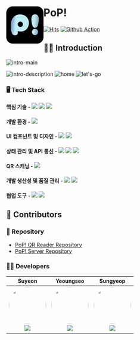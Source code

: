 # PoP! <img src="https://github.com/ht3064/readme-image/blob/main/popi-server/app-logo.png" align="left" width="100"></a>

[![Hits](https://hits.seeyoufarm.com/api/count/incr/badge.svg?url=https%3A%2F%2Fgithub.com%2Fdepromeet%2Fpopi-qr-reader&count_bg=%2328DBE6&title_bg=%232D3540&icon=&icon_color=%23E7E7E7&title=hits&edge_flat=false)](https://hits.seeyoufarm.com) [![Github Action](https://github.com/popi-official/popi-qr-reader/actions/workflows/coverage.yml/badge.svg)](https://github.com/popi-official/popi-qr-reader/actions)

## 💁‍♂️ Introduction

![intro-main]()

![intro-description]() ![home]() ![let's-go]()

### 🖥️ Tech Stack

#### 핵심 기술 - <img src="https://img.shields.io/badge/Next.js-000000?style=for-the-social&logo=next.js&logoColor=white"> <img src="https://img.shields.io/badge/TypeScript-3178C6?style=for-the-social&logo=typescript&logoColor=white"> <img src="https://img.shields.io/badge/Electron-47848F?style=for-the-social&logo=electron&logoColor=white">

#### 개발 환경 - <img src="https://img.shields.io/badge/Nextron-000000?style=for-the-social&logo=next.js&logoColor=white">

#### UI 컴포넌트 및 디자인 - <img src="https://img.shields.io/badge/Tailwind CSS-06B6D4?style=for-the-social&logo=tailwindcss&logoColor=white"> <img src="https://img.shields.io/badge/Framer Motion-0055FF?style=for-the-social&logo=framer&logoColor=white">

#### 상태 관리 및 API 통신 - <img src="https://img.shields.io/badge/Zustand-2D3748?style=for-the-social&logo=react&logoColor=white"> <img src="https://img.shields.io/badge/React Query-FF4154?style=for-the-social&logo=reactquery&logoColor=white"> <img src="https://img.shields.io/badge/Axios-5A29E4?style=for-the-social&logo=axios&logoColor=white">

#### QR 스캐닝 - <img src="https://img.shields.io/badge/QR Scanner-2D3748?style=for-the-social&logo=qrcode&logoColor=white">

#### 개발 생산성 및 품질 관리 - <img src="https://img.shields.io/badge/ESLint-4B32C3?style=for-the-social&logo=eslint&logoColor=white"> <img src="https://img.shields.io/badge/Prettier-F7B93E?style=for-the-social&logo=prettier&logoColor=black">

#### 협업 도구 - <img src="https://img.shields.io/badge/Slack-4A154B?style=for-the-social&logo=slack&logoColor=white"> <img src="https://img.shields.io/badge/Jira-0052CC?style=for-the-social&logo=jira&logoColor=white">

## 👥 Contributors

### 👜 Repository

- [PoP! QR Reader Repository](https://github.com/popi-official/popi-qr-reader)
- [PoP! Server Repository](https://github.com/popi-official/popi-qr-server)

### 🧑‍💻 Developers

|                                                                                                                                            Suyeon                                                                                                                                            |                                                                                                                                          Yeoungseo                                                                                                                                           |                                                                                                                                             Sungyeop                                                                                                                                             |
| :------------------------------------------------------------------------------------------------------------------------------------------------------------------------------------------------------------------------------------------------------------------------------------------: | :------------------------------------------------------------------------------------------------------------------------------------------------------------------------------------------------------------------------------------------------------------------------------------------: | :----------------------------------------------------------------------------------------------------------------------------------------------------------------------------------------------------------------------------------------------------------------------------------------------: |
| <img src="https://avatars.githubusercontent.com/u/81095801?v=4" width="100" height="100" style="border-radius: 50%;"><br/><a href="https://github.com/letthem" target="_blank"><img src="https://img.shields.io/badge/letthem-181717?style=for-the-social&logo=github&logoColor=white"/></a> | <img src="https://avatars.githubusercontent.com/u/95837534?v=4" width="100" height="100" style="border-radius: 50%;"><br/><a href="https://github.com/Y0ungse" target="_blank"><img src="https://img.shields.io/badge/Y0ungse-181717?style=for-the-social&logo=github&logoColor=white"/></a> | <img src="https://avatars.githubusercontent.com/u/43811124?v=4" width="100" height="100" style="border-radius: 50%;"><br/><a href="https://github.com/sung-yeop" target="_blank"><img src="https://img.shields.io/badge/sung yeop-181717?style=for-the-social&logo=github&logoColor=white"/></a> |
